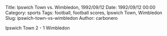 Title: Ipswich Town vs. Wimbledon, 1992/09/12
Date: 1992/09/12 00:00
Category: sports
Tags: football, football scores, Ipswich Town, Wimbledon
Slug: ipswich-town-vs-wimbledon
Author: carbonero


Ipswich Town 2 - 1 Wimbledon
